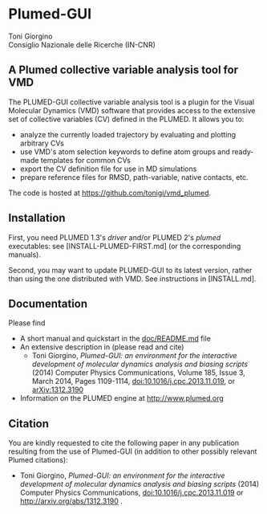 Plumed-GUI
==========

Toni Giorgino  
Consiglio Nazionale delle Ricerche (IN-CNR)



A Plumed collective variable analysis tool for VMD
------------

The PLUMED-GUI collective variable analysis tool is a plugin for the Visual Molecular Dynamics (VMD) software that provides access to the extensive set of collective variables (CV) defined in the PLUMED. It allows you to:

- analyze the currently loaded trajectory by evaluating and plotting arbitrary CVs
- use VMD's atom selection keywords to define atom groups and ready-made templates for common CVs
- export the CV definition file for use in MD simulations
- prepare reference files for RMSD, path-variable, native contacts, etc.
 
The code is hosted at <https://github.com/tonigi/vmd_plumed>.




Installation
------------

First, you need PLUMED 1.3's *driver* and/or PLUMED 2's *plumed*
executables: see [INSTALL-PLUMED-FIRST.md] (or the corresponding
manuals).

Second, you may want to update PLUMED-GUI to its latest version,
rather than using the one distributed with VMD. See instructions
in [INSTALL.md].




Documentation
-------------

Please find

- A short manual and quickstart in the [doc/README.md](doc/README.md) file
- An extensive description in (please read and cite) 
  * Toni Giorgino, _Plumed-GUI: an environment for the interactive development of molecular dynamics analysis and biasing scripts_ (2014) Computer Physics Communications, Volume 185, Issue 3, March 2014, Pages 1109-1114, [doi:10.1016/j.cpc.2013.11.019](http://dx.doi.org/10.1016/j.cpc.2013.11.019), or [arXiv:1312.3190](http://arxiv.org/abs/1312.3190)  
- Information on the PLUMED engine at http://www.plumed.org 



Citation
--------

You are kindly requested to cite the following paper in any
publication resulting from the use of Plumed-GUI (in addition to other
possibly relevant Plumed citations):

- Toni Giorgino, _Plumed-GUI: an environment for the interactive
  development of molecular dynamics analysis and biasing scripts_
  (2014) Computer Physics Communications,
  [doi:10.1016/j.cpc.2013.11.019](http://dx.doi.org/10.1016/j.cpc.2013.11.019)
  or http://arxiv.org/abs/1312.3190 .





